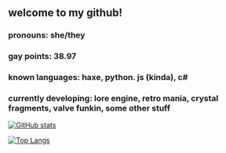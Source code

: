 ## welcome to my github!

### pronouns: she/they

### gay points: 38.97

### known languages: haxe, python. js (kinda), c#

### currently developing: lore engine, retro mania, crystal fragments, valve funkin, some other stuff

[![GitHub stats](https://github-readme-stats.vercel.app/api?username=sayofthelor&theme=dark)](https://github.com/anuraghazra/github-readme-stats)

[![Top Langs](https://github-readme-stats.vercel.app/api/top-langs/?username=sayofthelor&theme=dark&layout=compact&hide=c)](https://github.com/anuraghazra/github-readme-stats)
<!-- i hid C because i don't really code in it and like 99% of it just comes from libvlc deps in old psych engine repos -->

